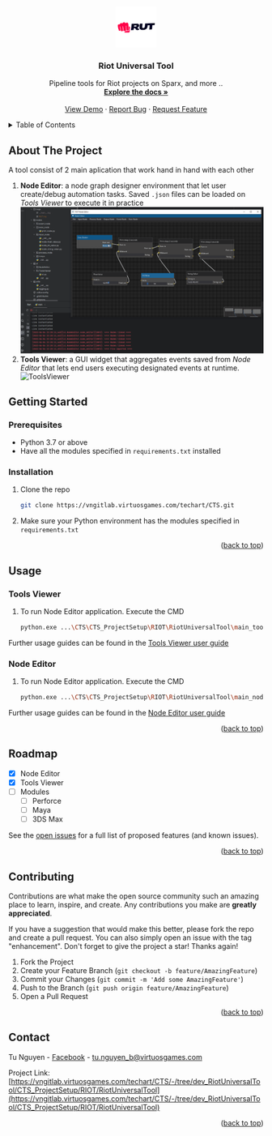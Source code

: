 <a name="readme-top"></a>

<!-- PROJECT LOGO -->
<br />
<div align="center">
  <a href="https://vngitlab.virtuosgames.com/techart/CTS/-/tree/dev_RiotUniversalTool/CTS_ProjectSetup/RIOT/RiotUniversalTool">
    <img src="images/logo.png" alt="Logo" width="80" height="80">
  </a>

<h3 align="center">Riot Universal Tool</h3>

  <p align="center">
    Pipeline tools for Riot projects on Sparx, and more ..
    <br />
    <a href="https://vngitlab.virtuosgames.com/techart/CTS/-/tree/dev_RiotUniversalTool/CTS_ProjectSetup/RIOT/RiotUniversalTool/docs"><strong>Explore the docs »</strong></a>
    <br />
    <br />
    <a href="https://vngitlab.virtuosgames.com/techart/CTS/-/tree/dev_RiotUniversalTool/CTS_ProjectSetup/RIOT/RiotUniversalTool">View Demo</a>
    ·
    <a href="https://vngitlab.virtuosgames.com/techart/CTS/issues">Report Bug</a>
    ·
    <a href="https://vngitlab.virtuosgames.com/techart/CTS/issues">Request Feature</a>
  </p>
</div>



<!-- TABLE OF CONTENTS -->
<details>
  <summary>Table of Contents</summary>
  <ol>
    <li>
      <a href="#about-the-project">About The Project</a>
    </li>
    <li>
      <a href="#getting-started">Getting Started</a>
      <ul>
        <li><a href="#prerequisites">Prerequisites</a></li>
        <li><a href="#installation">Installation</a></li>
      </ul>
    </li>
    <li><a href="#usage">Usage</a></li>
    <li><a href="#roadmap">Roadmap</a></li>
    <li><a href="#contributing">Contributing</a></li>
    <li><a href="#contact">Contact</a></li>
  </ol>
</details>


<!-- ABOUT THE PROJECT -->
## About The Project

A tool consist of 2 main aplication that work hand in hand with each other
1. **Node Editor**: a node graph designer environment that let user create/debug automation tasks. Saved `.json` files can be loaded
on *Tools Viewer* to execute it in practice
![NodeEditor](images/node_editor_demo.gif)
2. **Tools Viewer**: a GUI widget that aggregates events saved from *Node Editor* that lets end users executing designated
events at runtime.
![ToolsViewer](images/tools_viewer_demo.gif)
<!-- GETTING STARTED -->
## Getting Started


### Prerequisites

* Python 3.7 or above
* Have all the modules specified in `requirements.txt` installed

### Installation

1. Clone the repo
    ```sh
    git clone https://vngitlab.virtuosgames.com/techart/CTS.git
    ```
2. Make sure your Python environment has the modules specified in `requirements.txt`
<p align="right">(<a href="#readme-top">back to top</a>)</p>



<!-- USAGE EXAMPLES -->
## Usage

### Tools Viewer
1. To run Node Editor application. Execute the CMD
    ```sh
    python.exe ...\CTS\CTS_ProjectSetup\RIOT\RiotUniversalTool\main_tools_viewer.py 
    ```
Further usage guides can be found in the [Tools Viewer user guide](https://vngitlab.virtuosgames.com/techart/CTS/-/blob/dev_RiotUniversalTool/CTS_ProjectSetup/RIOT/RiotUniversalTool/docs/ToolsViewer.md)
### Node Editor
1. To run Node Editor application. Execute the CMD
    ```sh
    python.exe ...\CTS\CTS_ProjectSetup\RIOT\RiotUniversalTool\main_node_editor.py 
    ```
Further usage guides can be found in the [Node Editor user guide](https://vngitlab.virtuosgames.com/techart/CTS/-/blob/dev_RiotUniversalTool/CTS_ProjectSetup/RIOT/RiotUniversalTool/docs/NodeEditor.md)


<p align="right">(<a href="#readme-top">back to top</a>)</p>



<!-- ROADMAP -->
## Roadmap

- [X] Node Editor
- [X] Tools Viewer
- [ ] Modules
    - [ ] Perforce
    - [ ] Maya
    - [ ] 3DS Max

See the [open issues](https://vngitlab.virtuosgames.com/techart/CTS/issues) for a full list of proposed features (and known issues).

<p align="right">(<a href="#readme-top">back to top</a>)</p>



<!-- CONTRIBUTING -->
## Contributing

Contributions are what make the open source community such an amazing place to learn, inspire, and create. Any contributions you make are **greatly appreciated**.

If you have a suggestion that would make this better, please fork the repo and create a pull request. You can also simply open an issue with the tag "enhancement".
Don't forget to give the project a star! Thanks again!

1. Fork the Project
2. Create your Feature Branch (`git checkout -b feature/AmazingFeature`)
3. Commit your Changes (`git commit -m 'Add some AmazingFeature'`)
4. Push to the Branch (`git push origin feature/AmazingFeature`)
5. Open a Pull Request

<p align="right">(<a href="#readme-top">back to top</a>)</p>



<!-- CONTACT -->
## Contact

Tu Nguyen - [Facebook](https://www.facebook.com/nguyenanh.tuantu) - tu.nguyen_b@virtuosgames.com

Project Link: [https://vngitlab.virtuosgames.com/techart/CTS/-/tree/dev_RiotUniversalTool/CTS_ProjectSetup/RIOT/RiotUniversalTool](https://vngitlab.virtuosgames.com/techart/CTS/-/tree/dev_RiotUniversalTool/CTS_ProjectSetup/RIOT/RiotUniversalTool)

<p align="right">(<a href="#readme-top">back to top</a>)</p>
